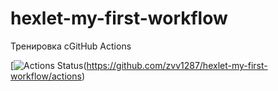 # hexlet-my-first-workflow

Тренировка сGitHub Actions


[![Actions Status](https://github.com/zvv1287/hexlet-my-first-workflow/actions/workflows/hello-world.yml/badge.svg)(https://github.com/zvv1287/hexlet-my-first-workflow/actions)


